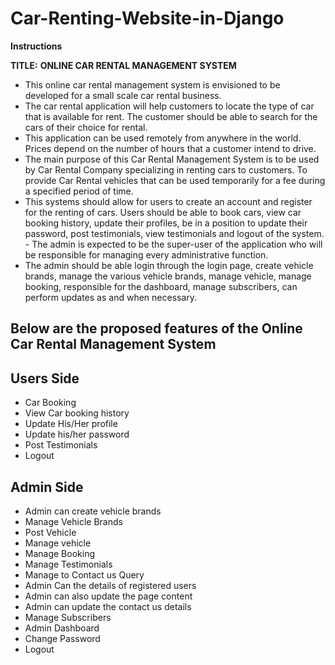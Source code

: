 # Car-Renting-Website-in-Django

 **Instructions**

**TITLE:**
**ONLINE CAR RENTAL MANAGEMENT SYSTEM**

- This online car rental management system is envisioned to be developed for a small scale car rental business. 
- The car rental application will help customers to locate the type of car that is available for rent. The customer should be able to search for   the cars of their choice for rental.
- This application can be used remotely from anywhere in the world. Prices depend on the number of hours that a customer intend to drive. 
- The main purpose of this Car Rental Management System is to be used by Car Rental Company specializing in renting cars to customers. To provide Car Rental vehicles that can be used temporarily for a fee during a specified period of time.
- This systems should allow for users to create an account and register for the renting of cars. Users should be able to book cars, view car booking history, update their profiles, be in a position to update their password, post testimonials, view testimonials and logout of the system. - The admin is expected to be the super-user of the application who will be responsible for managing every administrative function. 
- The admin should be able login through the login page, create vehicle brands, manage the various vehicle brands, manage vehicle, manage booking, responsible for the dashboard, manage subscribers, can perform updates as and when necessary.

## Below are the proposed features of the Online Car Rental Management System

## Users  Side

* Car Booking
* View Car booking history
* Update His/Her profile
* Update his/her password
* Post Testimonials
* Logout

## Admin Side

* Admin can create vehicle brands
* Manage Vehicle Brands
* Post Vehicle
* Manage vehicle
* Manage Booking
* Manage Testimonials
* Manage to Contact us Query
* Admin Can the details of registered users
* Admin can also update the page content
* Admin can update the contact us details
* Manage Subscribers
* Admin Dashboard
* Change Password
* Logout